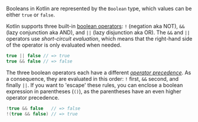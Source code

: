 Booleans in Kotlin are represented by the `Boolean` type, which values can be either `true` or `false`.

Kotlin supports three built-in [boolean operators][reference]: `!` (negation aka NOT), `&&` (lazy conjunction aka AND), and `||` (lazy disjunction aka OR). The `&&` and `||` operators use _short-circuit evaluation_, which means that the right-hand side of the operator is only evaluated when needed.

```kotlin
true || false // => true
true && false // => false
```

The three boolean operators each have a different [_operator precedence_][precedence]. As a consequence, they are evaluated in this order: `!` first, `&&` second, and finally `||`. If you want to 'escape' these rules, you can enclose a boolean expression in parentheses (`()`), as the parentheses have an even higher operator precedence.

```kotlin
!true && false   // => false
!(true && false) // => true
```

[reference]: https://kotlinlang.org/docs/reference/basic-types.html#booleans
[precedence]: https://kotlinlang.org/docs/reference/grammar.html#expressions
